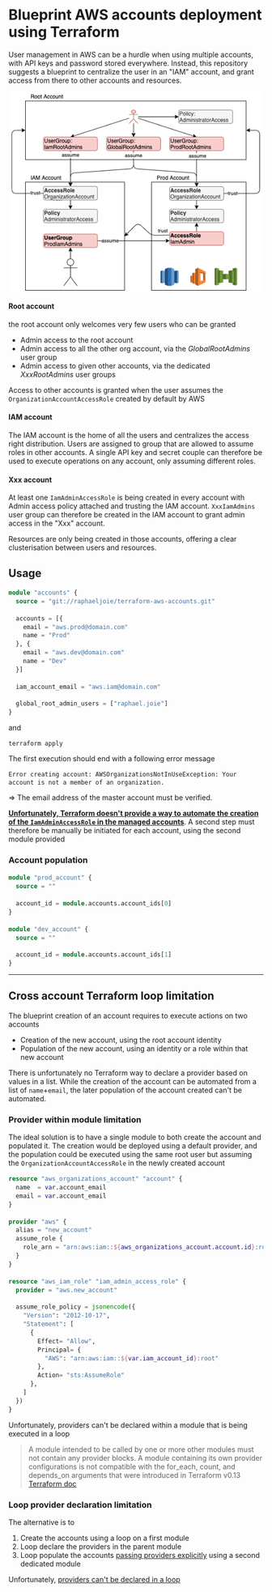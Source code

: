 # Blueprint AWS accounts deployment using Terraform

User management in AWS can be a hurdle when using multiple accounts, with API keys and password stored everywhere.
Instead, this repository suggests a blueprint to centralize the user in an "IAM" account, and grant
access from there to other accounts and resources.

![Blueprint](doc/blueprint.png)

#### Root account
the root account only welcomes very few users who can be granted
* Admin access to the root account
* Admin access to all the other org account, via the *GlobalRootAdmins* user group
* Admin access to given other accounts, via the dedicated *XxxRootAdmins* user groups

Access to other accounts is granted when the user assumes the `OrganizationAccountAccessRole` created by default by AWS

#### IAM account
The IAM account is the home of all the users and centralizes the access right distribution.
Users are assigned to group that are allowed to assume roles in other accounts. A single API key and secret couple
can therefore be used to execute operations on any account, only assuming different roles.

#### Xxx account
At least one `IamAdminAccessRole` is being created in every account with Admin access policy attached and trusting the
IAM account. `XxxIamAdmins` user group can therefore be created in the IAM account to grant
admin access in the "Xxx" account.

Resources are only being created in those accounts, offering a clear clusterisation between users
and resources.

## Usage
```tf
module "accounts" {
  source = "git://raphaeljoie/terraform-aws-accounts.git"

  accounts = [{
    email = "aws.prod@domain.com"
    name = "Prod"
  }, {
    email = "aws.dev@domain.com"
    name = "Dev"
  }]

  iam_account_email = "aws.iam@domain.com"

  global_root_admin_users = ["raphael.joie"]
}
```
and 
```
terraform apply
```

The first execution should end with a following error message
```
Error creating account: AWSOrganizationsNotInUseException: Your account is not a member of an organization.
```
=> The email address of the master account must be verified.

**[Unfortunately, Terraform doesn't provide a way to automate the creation of the `IamAdminAccessRole` in the managed
accounts](#cross-account-terraform-loop-limitation)**. A second step must therefore be manually be initiated for each 
account, using the second module provided

### Account population
```tf
module "prod_account" {
  source = ""

  account_id = module.accounts.account_ids[0]
}

module "dev_account" {
  source = ""

  account_id = module.accounts.account_ids[1]
}
```

--- 

## Cross account Terraform loop limitation
The blueprint creation of an account requires to execute actions on two accounts
* Creation of the new account, using the root account identity
* Population of the new account, using an identity or a role within that new account

There is unfortunately no Terraform way to declare a provider based on values in a list.
While the creation of the account can be automated from a list of `name`+`email`,
the later population of the account created can't be automated.

### Provider within module limitation
The ideal solution is to have a single module to both create the account and populated it.
The creation would be deployed using a default provider, and the population could
be executed using the same root user but assuming the `OrganizationAccountAccessRole` in the newly created account
```tf
resource "aws_organizations_account" "account" {
  name  = var.account_email
  email = var.account_email
}

provider "aws" {
  alias = "new_account"
  assume_role {
    role_arn = "arn:aws:iam::${aws_organizations_account.account.id}:role/OrganizationAccountAccessRole"
  }
}

resource "aws_iam_role" "iam_admin_access_role" {
  provider = "aws.new_account"

  assume_role_policy = jsonencode({
    "Version": "2012-10-17",
    "Statement": [
      {
        Effect= "Allow",
        Principal= {
          "AWS": "arn:aws:iam::${var.iam_account_id}:root"
        },
        Action= "sts:AssumeRole"
      },
    ]
  })
}
```

Unfortunately, providers can't be declared within a module that is being executed in a loop

> A module intended to be called by one or more other modules must not contain any provider blocks. A module containing its own provider configurations is not compatible with the for_each, count, and depends_on arguments that were introduced in Terraform v0.13
> [Terraform doc](https://www.terraform.io/docs/language/modules/develop/providers.html)

### Loop provider declaration limitation
The alternative is to
1. Create the accounts using a loop on a first module
2. Loop declare the providers in the parent module
3. Loop populate the accounts [passing providers explicitly](https://www.terraform.io/docs/language/modules/develop/providers.html#passing-providers-explicitly) using a second dedicated module

Unfortunately, [providers can't be declared in a loop](https://github.com/hashicorp/terraform/issues/19932)

